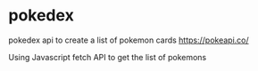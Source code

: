 # pokedex
pokedex api to create a list of pokemon cards https://pokeapi.co/

Using Javascript fetch API to get the list of pokemons
